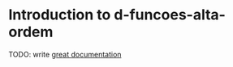 # Introduction to d-funcoes-alta-ordem

TODO: write [great documentation](http://jacobian.org/writing/what-to-write/)
